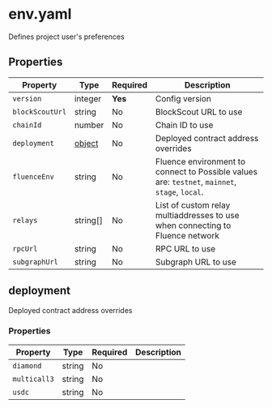 # env.yaml

Defines project user's preferences

## Properties

| Property        | Type                  | Required | Description                                                                                    |
|-----------------|-----------------------|----------|------------------------------------------------------------------------------------------------|
| `version`       | integer               | **Yes**  | Config version                                                                                 |
| `blockScoutUrl` | string                | No       | BlockScout URL to use                                                                          |
| `chainId`       | number                | No       | Chain ID to use                                                                                |
| `deployment`    | [object](#deployment) | No       | Deployed contract address overrides                                                            |
| `fluenceEnv`    | string                | No       | Fluence environment to connect to Possible values are: `testnet`, `mainnet`, `stage`, `local`. |
| `relays`        | string[]              | No       | List of custom relay multiaddresses to use when connecting to Fluence network                  |
| `rpcUrl`        | string                | No       | RPC URL to use                                                                                 |
| `subgraphUrl`   | string                | No       | Subgraph URL to use                                                                            |

## deployment

Deployed contract address overrides

### Properties

| Property     | Type   | Required | Description |
|--------------|--------|----------|-------------|
| `diamond`    | string | No       |             |
| `multicall3` | string | No       |             |
| `usdc`       | string | No       |             |

